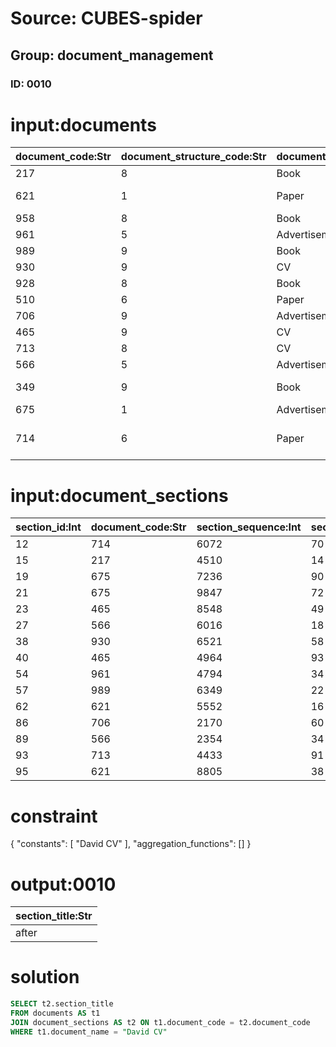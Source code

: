 # Source: CUBES-spider
## Group: document_management
### ID: 0010

# input:documents

| document_code:Str | document_structure_code:Str | document_type_code:Str | access_count:Int | document_name:Str |
|---|---|---|---|---|
| 217 | 8 | Book | 1864 | Learning English |
| 621 | 1 | Paper | 8208 | Research about Art history |
| 958 | 8 | Book | 3769 | Learning Database |
| 961 | 5 | Advertisement | 6661 | Summer Sails |
| 989 | 9 | Book | 2910 | Learning Japanese |
| 930 | 9 | CV | 6345 | David CV |
| 928 | 8 | Book | 2045 | How to cook pasta |
| 510 | 6 | Paper | 3479 | Humanity: a fact |
| 706 | 9 | Advertisement | 8623 | Winter Sails |
| 465 | 9 | CV | 5924 | John CV |
| 713 | 8 | CV | 2294 | Joe CV |
| 566 | 5 | Advertisement | 3289 | Spring Sails |
| 349 | 9 | Book | 1219 | Life about Claude Monet |
| 675 | 1 | Advertisement | 7509 | Fall Sails |
| 714 | 6 | Paper | 9948 | Relationships between History and Arts |

# input:document_sections

| section_id:Int | document_code:Str | section_sequence:Int | section_code:Str | section_title:Str |
|---|---|---|---|---|
| 12 | 714 | 6072 | 70 | after |
| 15 | 217 | 4510 | 14 | after |
| 19 | 675 | 7236 | 90 | after |
| 21 | 675 | 9847 | 72 | before |
| 23 | 465 | 8548 | 49 | after |
| 27 | 566 | 6016 | 18 | before |
| 38 | 930 | 6521 | 58 | after |
| 40 | 465 | 4964 | 93 | after |
| 54 | 961 | 4794 | 34 | before |
| 57 | 989 | 6349 | 22 | after |
| 62 | 621 | 5552 | 16 | after |
| 86 | 706 | 2170 | 60 | after |
| 89 | 566 | 2354 | 34 | before |
| 93 | 713 | 4433 | 91 | before |
| 95 | 621 | 8805 | 38 | before |

# constraint

{
  "constants": [
    "David CV"
  ],
  "aggregation_functions": []
}

# output:0010

| section_title:Str |
|---|
| after |

# solution

```sql
SELECT t2.section_title
FROM documents AS t1
JOIN document_sections AS t2 ON t1.document_code = t2.document_code
WHERE t1.document_name = "David CV"
```
